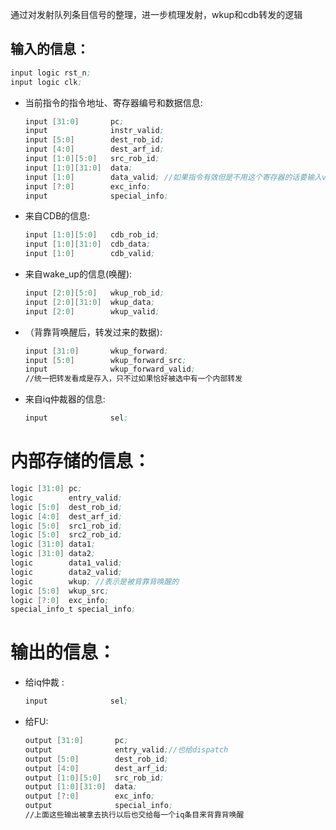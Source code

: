通过对发射队列条目信号的整理，进一步梳理发射，wkup和cdb转发的逻辑

## 输入的信息：

```asm
input logic rst_n;
input logic clk;
```

* 当前指令的指令地址、寄存器编号和数据信息:

  ```asm
  input [31:0]       pc;
  input              instr_valid;
  input [5:0]        dest_rob_id;
  input [4:0]        dest_arf_id;
  input [1:0][5:0]   src_rob_id;
  input [1:0][31:0]  data;
  input [1:0]        data_valid; //如果指令有效但是不用这个寄存器的话要输入valid
  input [?:0]        exc_info;
  input              special_info;
  ```

* 来自CDB的信息:

  ```asm
  input [1:0][5:0]   cdb_rob_id;
  input [1:0][31:0]  cdb_data;
  input [1:0]        cdb_valid;
  ```

* 来自wake_up的信息(唤醒):

  ```asm
  input [2:0][5:0]   wkup_rob_id;
  input [2:0][31:0]  wkup_data;
  input [2:0]        wkup_valid;
  ```

* （背靠背唤醒后，转发过来的数据):

  ```asm
  input [31:0]       wkup_forward;
  input [5:0]        wkup_forward_src;
  input              wkup_forward_valid;
  //统一把转发看成是存入，只不过如果恰好被选中有一个内部转发
  ```

* 来自iq仲裁器的信息:

  ```asm
  input              sel;
  ```

# 内部存储的信息：

```asm
logic [31:0] pc;
logic        entry_valid;
logic [5:0]  dest_rob_id;
logic [4:0]  dest_arf_id;
logic [5:0]  src1_rob_id;
logic [5:0]  src2_rob_id; 
logic [31:0] data1;
logic [31:0] data2;
logic        data1_valid;
logic        data2_valid;
logic        wkup; //表示是被背靠背唤醒的
logic [5:0]  wkup_src;
logic [?:0]  exc_info;
special_info_t special_info;
```


# 输出的信息：
* 给iq仲裁
  :

  ```asm
  input              sel;
  ```

* 给FU:

  ```asm
  output [31:0]       pc;
  output              entry_valid;//也给dispatch
  output [5:0]        dest_rob_id;
  output [4:0]        dest_arf_id;
  output [1:0][5:0]   src_rob_id;
  output [1:0][31:0]  data;
  output [?:0]        exc_info;
  output              special_info;
  //上面这些输出被拿去执行以后也交给每一个iq条目来背靠背唤醒
  ```

  
